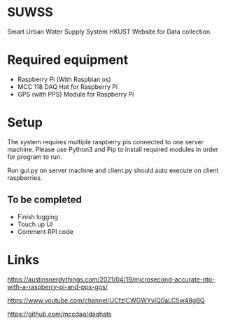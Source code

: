 # SUWSS
Smart Urban Water Supply System HKUST Website for Data collection.

# Required equipment
 - Raspberry Pi (With Raspbian os)
 - MCC 118 DAQ Hat for Raspberry Pi
 - GPS (with PPS) Module for Raspberry Pi

# Setup
The system requires multiple raspberry pis connected to one server machine. 
Please use Python3 and Pip to install required modules in order for program to run.

Run gui.py on server machine and client.py should auto execute on client raspberries.

## To be completed
 - Finish logging
 - Touch up UI
 - Comment RPI code 
 
# Links
https://austinsnerdythings.com/2021/04/19/microsecond-accurate-ntp-with-a-raspberry-pi-and-pps-gps/

https://www.youtube.com/channel/UCfzlCWGWYyIQ0aLC5w48gBQ

https://github.com/mccdaq/daqhats
